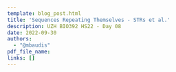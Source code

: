 ```yaml
---
template: blog_post.html
title: 'Sequences Repeating Themselves - STRs et al.'
description: UZH BIO392 HS22 - Day 08
date: 2022-09-30
authors:
  - "@mbaudis"
pdf_file_name: 
links: []
---
```




<!--more-->

